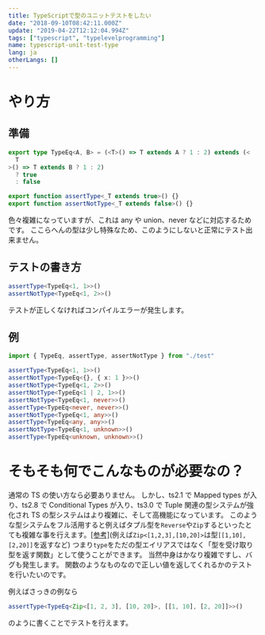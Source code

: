 ```yaml
---
title: TypeScriptで型のユニットテストをしたい
date: "2018-09-10T08:42:11.000Z"
update: "2019-04-22T12:12:04.994Z"
tags: ["typescript", "typelevelprogramming"]
name: typescript-unit-test-type
lang: ja
otherLangs: []
---
```


# やり方

## 準備

```ts:test.ts
export type TypeEq<A, B> = (<T>() => T extends A ? 1 : 2) extends (<
  T
>() => T extends B ? 1 : 2)
  ? true
  : false

export function assertType<_T extends true>() {}
export function assertNotType<_T extends false>() {}
```

色々複雑になっていますが、これは any や union、never などに対応するためです。
ここらへんの型は少し特殊なため、このようにしないと正常にテスト出来ません。

## テストの書き方

```ts
assertType<TypeEq<1, 1>>()
assertNotType<TypeEq<1, 2>>()
```

テストが正しくなければコンパイルエラーが発生します。

## 例

```ts
import { TypeEq, assertType, assertNotType } from "./test"

assertType<TypeEq<1, 1>>()
assertNotType<TypeEq<{}, { x: 1 }>>()
assertNotType<TypeEq<1, 2>>()
assertNotType<TypeEq<1 | 2, 1>>()
assertNotType<TypeEq<1, never>>()
assertType<TypeEq<never, never>>()
assertNotType<TypeEq<1, any>>()
assertType<TypeEq<any, any>>()
assertNotType<TypeEq<1, unknown>>()
assertType<TypeEq<unknown, unknown>>()
```

# そもそも何でこんなものが必要なの？

通常の TS の使い方なら必要ありません。
しかし、ts2.1 で Mapped types が入り、ts2.8 で Conditional Types が入り、ts3.0 で Tuple 関連の型システムが強化され TS の型システムはより複雑に、そして高機能になっています。
このような型システムをフル活用すると例えばタプル型を`Reverse`や`Zip`するといったとても複雑な事を行えます。[\[参考\]](https://github.com/Microsoft/TypeScript/pull/24897)(例えば`Zip<[1,2,3],[10,20]>`は型`[[1,10],[2,20]]`を返すなど)
つまり`type`をただの型エイリアスではなく「型を受け取り型を返す関数」として使うことができます。
当然中身はかなり複雑ですし、バグも発生します。
関数のようなものなので正しい値を返してくれるかのテストを行いたいのです。

例えばさっきの例なら

```ts
assertType<TypeEq<Zip<[1, 2, 3], [10, 20]>, [[1, 10], [2, 20]]>>()
```

のように書くことでテストを行えます。
